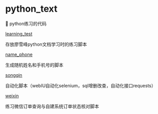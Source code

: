 # python_text
📖 python练习的代码

[learning_test](https://github.com/gaoyang836/python_text/tree/master/learning_test)

存放廖雪峰python文档学习时的练习脚本

[name_phone](https://github.com/gaoyang836/python_text/tree/master/name_phone) 

生成随机姓名和手机号的脚本

[songqin](https://github.com/gaoyang836/python_text/blob/master/songqin/http.py)

自动化脚本（webIU自动化selenium，sql增删改查，自动化接口requests）

[weixin](https://github.com/gaoyang836/python_text/tree/master/weixin)

练习微信订单查询与自建系统订单状态核对脚本
